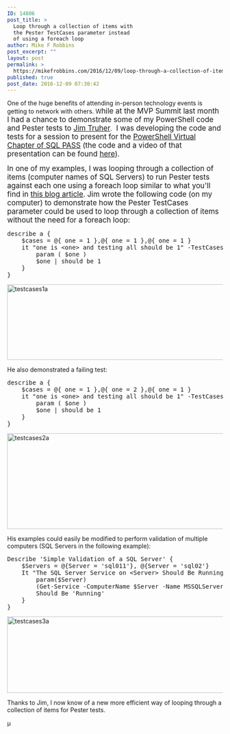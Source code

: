 ```yaml
---
ID: 14806
post_title: >
  Loop through a collection of items with
  the Pester TestCases parameter instead
  of using a foreach loop
author: Mike F Robbins
post_excerpt: ""
layout: post
permalink: >
  https://mikefrobbins.com/2016/12/09/loop-through-a-collection-of-items-with-the-pester-testcases-parameter-instead-of-using-a-foreach-loop/
published: true
post_date: 2016-12-09 07:30:42
---
```

One of the huge benefits of attending in-person technology events is getting to network with others. W<span style="font-size: 17px;">hile at the MVP Summit last month I had a chance to demonstrate some of my PowerShell code and Pester tests to </span><a style="font-size: 17px;" href="https://github.com/JamesWTruher" target="_blank">Jim Truher</a>.<span style="font-size: 17px;"> </span><span style="font-size: 17px;"> I was developing the code and tests for a session to present for the <a href="http://powershell.sqlpass.org/" target="_blank">PowerShell Virtual Chapter of SQL PASS</a> (the code and a video of that presentation can be found <a href="http://mikefrobbins.com/2016/11/17/video-automate-operational-readiness-and-validation-testing-of-sql-server-with-powershell-and-pester/" target="_blank">here</a>).</span>

<span style="font-size: 17px;">In one of my examples, I was looping through a collection of items (computer names of SQL Servers) to run Pester tests against each one using a foreach loop similar to what you'll find in <a href="http://mikefrobbins.com/2016/04/14/write-dynamic-unit-tests-for-your-powershell-code-with-pester/" target="_blank">this blog article</a>. Jim wrote the following code (on my computer) to demonstrate how the Pester TestCases parameter could be used to loop through a collection of items without the need for a foreach loop:</span>
<pre class="lang:ps decode:true">describe a {
    $cases = @{ one = 1 },@{ one = 1 },@{ one = 1 }
    it "one is &lt;one&gt; and testing all should be 1" -TestCases $cases {
        param ( $one )
        $one | should be 1
    }
}</pre>
<img class="alignnone size-full wp-image-14808" src="http://mikefrobbins.com/wp-content/uploads/2016/12/testcases1a.png" alt="testcases1a" width="859" height="176" />

He also demonstrated a failing test:
<pre class="lang:ps decode:true">describe a {
    $cases = @{ one = 1 },@{ one = 2 },@{ one = 1 }
    it "one is &lt;one&gt; and testing all should be 1" -TestCases $cases {
        param ( $one )
        $one | should be 1
    }
}</pre>
<img class="alignnone size-full wp-image-14809" src="http://mikefrobbins.com/wp-content/uploads/2016/12/testcases2a.png" alt="testcases2a" width="859" height="223" />

His examples could easily be modified to perform validation of multiple computers (SQL Servers in the following example):
<pre class="lang:ps decode:true ">Describe 'Simple Validation of a SQL Server' {
    $Servers = @{Server = 'sql011'}, @{Server = 'sql02'}
    It "The SQL Server Service on &lt;Server&gt; Should Be Running" -TestCases $Servers {
        param($Server)
        (Get-Service -ComputerName $Server -Name MSSQLServer).Status |
        Should Be 'Running'
    }
}</pre>
<img class="alignnone size-full wp-image-14810" src="http://mikefrobbins.com/wp-content/uploads/2016/12/testcases3a.png" alt="testcases3a" width="859" height="178" />

Thanks to Jim, I now know of a new more efficient way of looping through a collection of items for Pester tests.

µ